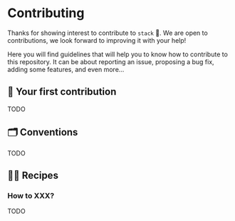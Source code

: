 # Contributing

Thanks for showing interest to contribute to `stack` 🥳.
We are open to contributions, we look forward to improving it with your help!

Here you will find guidelines that will help you to know how to contribute to this repository.
It can be about reporting an issue, proposing a bug fix, adding some features, and even more...

## 🥇 Your first contribution

TODO

## 🗂️ Conventions

TODO

## 👨‍🍳 Recipes

### How to XXX?

TODO
